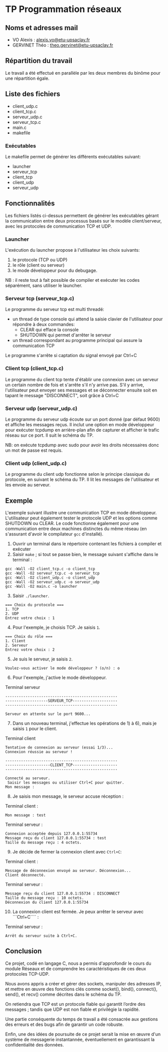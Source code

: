 # TP Programmation réseaux

## Noms et adresses mail

- VO Alexis : alexis.vo@etu-upsaclay.fr
- GERVINET Théo : theo.gervinet@etu-upsaclay.fr

## Répartition du travail

Le travail a été effectué en parallèle par les deux membres du binôme pour une répartition égale.
  
## Liste des fichiers

- client_udp.c
- client_tcp.c
- serveur_udp.c
- serveur_tcp.c
- main.c
- makefile

### Exécutables

Le makefile permet de générer les différents exécutables suivant:
- launcher
- serveur_tcp
- client_tcp
- client_udp
- serveur_udp

## Fonctionnalités

Les fichiers listés ci-dessus permettent de générer les exécutables gérant la communication entre deux processus basés sur le modèle client/serveur,
avec les protocoles de communication TCP et UDP.

### Launcher

L'exécution du launcher propose à l'utilisateur les choix suivants:
1. le protocole (TCP ou UDP)
2. le rôle (client ou serveur)
3. le mode développeur pour du debugage.

NB : il reste tout à fait possible de compiler et exécuter les codes séparément, sans utiliser le launcher.

### Serveur tcp (serveur_tcp.c)

Le programme du serveur tcp est multi threadé:
- un thread de type console qui attend la saisie clavier de l'utilisateur pour répondre à deux commandes:
  - CLEAR qui efface la console
  - SHUTDOWN qui permet d'arrêter le serveur
- un thread correspondant au programme principal qui assure la communication TCP

Le programme s'arrête si captation du signal envoyé par Ctrl+C

### Client tcp (client_tcp.c)

Le programme du client tcp tente d'établir une connexion avec un serveur un certain nombre de fois et s'arrête s'il n'y arrive pas.
S'il y arrive, l'utilisateur peut envoyer ses messages et se déconnecter ensuite soit en tapant le message "DISCONNECT", soit grâce à
Ctrl+C

### Serveur udp (serveur_udp.c)

Le programme du serveur udp écoute sur un port donné (par défaut 9600) et affiche les messages reçus. Il inclut une option en mode développeur pour exécuter tcpdump en arrière-plan afin de capturer et afficher le trafic réseau sur ce port. Il suit le schéma du TP.

NB: on exécute tcpdump avec sudo pour avoir les droits nécessaires donc un mot de passe est requis.

### Client udp (client_udp.c)

Le programme du client udp fonctionne selon le principe classique du protocole, en suivant le schéma du TP. Il lit les messages de l'utilisateur et les envoie au serveur.

## Exemple

L'exemple suivant illustre une communication TCP en mode développeur. L'utilisateur peut également tester le protocole UDP et les options comme SHUTDOWN ou CLEAR.
Le code fonctionne également pour une communication entre deux machines distinctes du même réseau (en s'assurant d'avoir le compilateur ```gcc``` d'installé).

1) Ouvrir un terminal dans le répertoire contenant les fichiers à compiler et exécuter
2) Saisir ```make``` ; si tout se passe bien, le message suivant s'affiche dans le terminal :
```
gcc -Wall -O2 client_tcp.c -o client_tcp
gcc -Wall -O2 serveur_tcp.c -o serveur_tcp
gcc -Wall -O2 client_udp.c -o client_udp
gcc -Wall -O2 serveur_udp.c -o serveur_udp
gcc -Wall -O2 main.c -o launcher
```
3) Saisir ```./launcher```.
```
=== Choix du protocole ===
1. TCP
2. UDP
Entrez votre choix : 1
```
4) Pour l'exemple, je choisis TCP. Je saisis ```1```.
```
=== Choix du rôle ===
1. Client
2. Serveur
Entrez votre choix : 2
```
5) Je suis le serveur, je saisis ```2```.

```
Voulez-vous activer le mode développeur ? (o/n) : o
```
6) Pour l'exemple, j'active le mode développeur.

Terminal serveur
```
--------------------------------------------------
-------------------SERVEUR_TCP--------------------
--------------------------------------------------

Serveur en attente sur le port 9600...
```
7) Dans un nouveau terminal, j'effectue les opérations de 1) à 6), mais je saisis ```1``` pour le client.

Terminal client
```
Tentative de connexion au serveur (essai 1/3)...
Connexion réussie au serveur !

--------------------------------------------------
--------------------CLIENT_TCP--------------------
--------------------------------------------------

Connecté au serveur.
 Saisir les messages ou utiliser Ctrl+C pour quitter.
Mon message : 
```
8) Je saisis mon message, le serveur accuse réception :

Terminal client :
```
Mon message : test
```

Terminal serveur :
```
Connexion acceptée depuis 127.0.0.1:55734
Message reçu du client 127.0.0.1:55734 : test
Taille du message reçu : 4 octets.
```

9) Je décide de fermer la connexion client avec ```Ctrl+C```:

Terminal client :
```
Message de déconnexion envoyé au serveur. Déconnexion...
Client déconnecté.
```
Terminal serveur :
```
Message reçu du client 127.0.0.1:55734 : DISCONNECT
Taille du message reçu : 10 octets.
Déconnexion du client 127.0.0.1:55734
```

10) La connexion client est fermée. Je peux arrêter le serveur avec ```Ctrl+C```` :

Terminal serveur :
```
Arrêt du serveur suite à Ctrl+C.
```

## Conclusion
Ce projet, codé en langage C, nous a permis d'approfondir le cours du module Réseaux et de comprendre les caractéristiques de ces deux protocoles TCP-UDP.

Nous avons appris a créer et gérer des sockets, manipuler des adresses IP, et mettre en œuvre des fonctions clés comme socket(), bind(), connect(), send(), et recv() comme décrites dans le schéma du TP.

On retiendra que	TCP est un protocole fiable qui garantit l’ordre des messages ; tandis que UDP est non fiable et privilégie la rapidité.

Une partie conséquente du temps de travail a été consacrée aux gestions des erreurs et des bugs afin de garantir un code robuste.

Enfin, une des idées de poursuite de ce projet serait la mise en œuvre d'un système de messagerie instantannée, éventuellement en garantissant la confidentialité des données.
